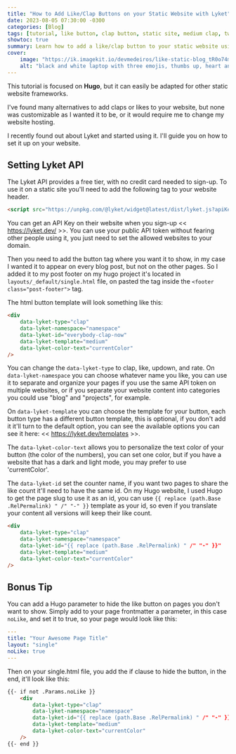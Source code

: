 ```yaml
---
title: "How to Add Like/Clap Buttons on your Static Website with Lyket"
date: 2023-08-05 07:30:00 -0300
categories: [Blog]
tags: [tutorial, like button, clap button, static site, medium clap, twitter heart, lyket, hugo, jekyll]
showtoc: true
summary: Learn how to add a like/clap button to your static website using Lyket.
cover:
    image: "https://ik.imagekit.io/devmedeiros/like-static-blog_tR0o74mLu.webp?tr=w-700"
    alt: "black and white laptop with three emojis, thumbs up, heart and clap"
---
```


This tutorial is focused on **Hugo**, but it can easily be adapted for other static website frameworks.

I've found many alternatives to add claps or likes to your website, but none was customizable as I wanted it to be, or it would require me to change my website hosting.

I recently found out about Lyket and started using it. I'll guide you on how to set it up on your website.

## Setting Lyket API

The Lyket API provides a free tier, with no credit card needed to sign-up. To use it on a static site you'll need to add the following tag to your website header.

```html
<script src="https://unpkg.com/@lyket/widget@latest/dist/lyket.js?apiKey=[YOUR-API-KEY]"></script>
```

You can get an API Key on their website when you sign-up << https://lyket.dev/ >>. You can use your public API token without fearing other people using it, you just need to set the allowed websites to your domain.

Then you need to add the button tag where you want it to show, in my case I wanted it to appear on every blog post, but not on the other pages. So I added it to my post footer on my hugo project it's located in `layouts/_default/single.html` file, on pasted the tag inside the `<footer class="post-footer">` tag.

The html button template will look something like this:

```html
<div
    data-lyket-type="clap"
    data-lyket-namespace="namespace"
    data-lyket-id="everybody-clap-now"
    data-lyket-template="medium"
    data-lyket-color-text="currentColor"
/>
```

You can change the `data-lyket-type` to clap, like, updown, and rate. On `data-lyket-namespace` you can choose whatever name you like, you can use it to separate and organize your pages if you use the same API token on multiple websites, or if you separate your website content into categories you could use "blog" and "projects", for example.

On `data-lyket-template` you can choose the template for your button, each button type has a different button template, this is optional, if you don't add it it'll turn to the default option, you can see the available options you can see it here: << https://lyket.dev/templates >>.

The `data-lyket-color-text` allows you to personalize the text color of your button (the color of the numbers), you can set one color, but if you have a website that has a dark and light mode, you may prefer to use 'currentColor'.

The `data-lyket-id` set the counter name, if you want two pages to share the like count it'll need to have the same id. On my Hugo website, I used Hugo to get the page slug to use it as an id, you can use `{{ replace (path.Base .RelPermalink) " /" "-" }}` template as your id, so even if you translate your content all versions will keep their like count.

```html
<div
    data-lyket-type="clap"
    data-lyket-namespace="namespace"
    data-lyket-id="{{ replace (path.Base .RelPermalink) " /" "-" }}"
    data-lyket-template="medium"
    data-lyket-color-text="currentColor"
/>
```

## Bonus Tip

You can add a Hugo parameter to hide the like button on pages you don't want to show. Simply add to your page frontmatter a parameter, in this case `noLike`, and set it to true, so your page would look like this:

```yaml
---
title: "Your Awesome Page Title"
layout: "single"
noLike: true
---
```

Then on your single.html file, you add the if clause to hide the button, in the end, it'll look like this:

```html
{{- if not .Params.noLike }}
    <div
        data-lyket-type="clap"
        data-lyket-namespace="namespace"
        data-lyket-id="{{ replace (path.Base .RelPermalink) " /" "-" }}"
        data-lyket-template="medium"
        data-lyket-color-text="currentColor"
    />
{{- end }}
```